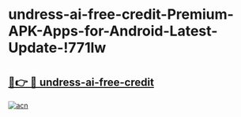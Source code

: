 # undress-ai-free-credit-Premium-APK-Apps-for-Android-Latest-Update-!771lw

# <h2><a href="https://rwldy5.esa.edu.pl?title=undress-ai-free-credit&ref=771lw">🔗👉 🔴 undress-ai-free-credit</a></h2>

[![acn](https://github.com/user-attachments/assets/0f9c940e-d8b0-45ae-aac7-cd30a18b3e1c)](https://rwldy5.esa.edu.pl?title=undress-ai-free-credit&ref=771lw)


